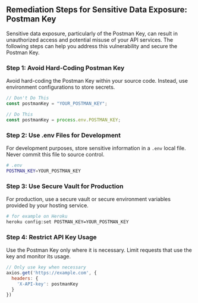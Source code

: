 

## Remediation Steps for Sensitive Data Exposure: Postman Key

Sensitive data exposure, particularly of the Postman Key, can result in unauthorized access and potential misuse of your API services. The following steps can help you address this vulnerability and secure the Postman Key. 

### Step 1: Avoid Hard-Coding Postman Key

Avoid hard-coding the Postman Key within your source code. Instead, use environment configurations to store secrets.

```javascript
// Don't Do This
const postmanKey = "YOUR_POSTMAN_KEY";

// Do This
const postmanKey = process.env.POSTMAN_KEY;
```

### Step 2: Use .env Files for Development

For development purposes, store sensitive information in a `.env` local file. Never commit this file to source control.

```bash
# .env
POSTMAN_KEY=YOUR_POSTMAN_KEY
```

### Step 3: Use Secure Vault for Production

For production, use a secure vault or secure environment variables provided by your hosting service.

```sh
# for example on Heroku
heroku config:set POSTMAN_KEY=YOUR_POSTMAN_KEY
```

### Step 4: Restrict API Key Usage

Use the Postman Key only where it is necessary. Limit requests that use the key and monitor its usage.

```javascript
// Only use key when necessary
axios.get('https://example.com', {
  headers: {
    'X-API-key': postmanKey
  }
})
```